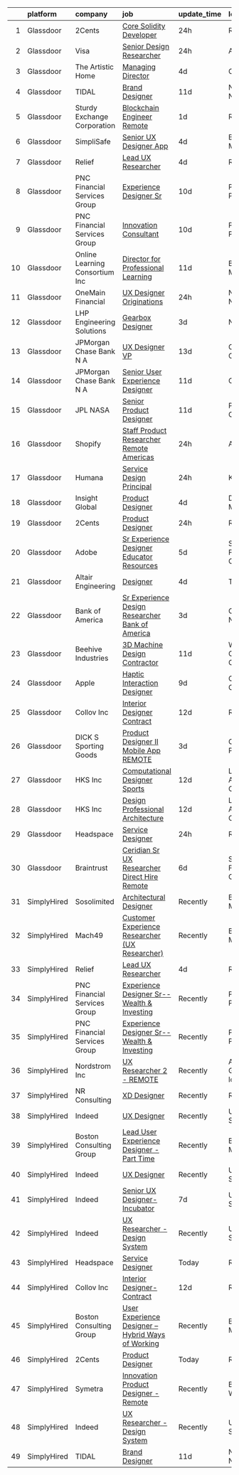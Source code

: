 

|    | platform    | company                        | job                                                                                                                                                                                                                                                                                                                                                                                                                                                                                                                                                                                                                                                                                                                                                                                                                                      | update_time   | location                 |
|---:|:------------|:-------------------------------|:-----------------------------------------------------------------------------------------------------------------------------------------------------------------------------------------------------------------------------------------------------------------------------------------------------------------------------------------------------------------------------------------------------------------------------------------------------------------------------------------------------------------------------------------------------------------------------------------------------------------------------------------------------------------------------------------------------------------------------------------------------------------------------------------------------------------------------------------|:--------------|:-------------------------|
|  1 | Glassdoor   | 2Cents                         | [Core Solidity Developer](https://www.glassdoor.com/partner/jobListing.htm?pos=112&ao=1136043&s=58&guid=0000018215370dfeb8db58c8ece6267b&src=GD_JOB_AD&t=SR&vt=w&ea=1&cs=1_5de5cf90&cb=1658213306254&jobListingId=1008012798036&jrtk=3-0-1g8aje3iag2f2801-1g8aje3iqis10800-acdc01f12a704e75-)                                                                                                                                                                                                                                                                                                                                                                                                                                                                                                                                            | 24h           | Remote                   |
|  2 | Glassdoor   | Visa                           | [Senior Design Researcher](https://www.glassdoor.com/partner/jobListing.htm?pos=123&ao=1136043&s=58&guid=0000018215370dfeb8db58c8ece6267b&src=GD_JOB_AD&t=SR&vt=w&cs=1_4e6c7bff&cb=1658213306255&jobListingId=1008013439185&jrtk=3-0-1g8aje3iag2f2801-1g8aje3iqis10800-5b90cdfd35363857-)                                                                                                                                                                                                                                                                                                                                                                                                                                                                                                                                                | 24h           | Austin, TX               |
|  3 | Glassdoor   | The Artistic Home              | [Managing Director](https://www.glassdoor.com/partner/jobListing.htm?pos=102&ao=1110586&s=58&guid=0000018215370dfeb8db58c8ece6267b&src=GD_JOB_AD&t=SR&vt=w&ea=1&cs=1_239ed05c&cb=1658213306253&jobListingId=1008006345392&cpc=44CD5376B8534B8F&jrtk=3-0-1g8aje3iag2f2801-1g8aje3iqis10800-fd83efb5630abaa4--6NYlbfkN0BK9GXDcakwdiqmeo8o-2GvkYnmPkq7xevAHdeF_847qtWIb67PS4cSfKXGz5DkcFwSc36MgYsxbMKa2k3YPkr7e8fJBTEaj-oNeB41ItF5ijhP9ZMUgjWR0v7dPUIKiyYIqoQQWBDV5mt56FhR_tRcSyZIZNBDA_SRCC0Rfdje0Aizp30DVmNbHoCNJlq7705HHObRbbnD2xd7-whf0zY6BRe0B-XSyIs68I8z6rbNWjJi6zOvXUsxNIK8TW56LgYFqDMcNZgDajicSaZOzYm0uaxMYKd67TuHLV2gXbEfPQhRL-ZQRvT25vzT5zST1SNaq021H61_evwWB8v_Avg6gA4b5gbzHmwZcAX4wAuHCPZ2U3ngB8tAnYbTzi1yqduzGYcp0DlLF2p8MpvV4H8mVYNE-MXquBdkly4Hp4blU8_78I6PN477YYY698KqZ1KTu-EEt0Y8au8drM9_5Z8H6hV6yCVpE9gYMFgty6Mf0g%3D%3D) | 4d            | Chicago, IL              |
|  4 | Glassdoor   | TIDAL                          | [Brand Designer](https://www.glassdoor.com/partner/jobListing.htm?pos=108&ao=1136043&s=58&guid=0000018215370dfeb8db58c8ece6267b&src=GD_JOB_AD&t=SR&vt=w&cs=1_9f02ac19&cb=1658213306253&jobListingId=1007991684188&jrtk=3-0-1g8aje3iag2f2801-1g8aje3iqis10800-34481a920c14f864-)                                                                                                                                                                                                                                                                                                                                                                                                                                                                                                                                                          | 11d           | New York, NY             |
|  5 | Glassdoor   | Sturdy Exchange Corporation    | [Blockchain Engineer  Remote ](https://www.glassdoor.com/partner/jobListing.htm?pos=121&ao=1136043&s=58&guid=0000018215370dfeb8db58c8ece6267b&src=GD_JOB_AD&t=SR&vt=w&ea=1&cs=1_65fb67b7&cb=1658213306255&jobListingId=1008010329731&jrtk=3-0-1g8aje3iag2f2801-1g8aje3iqis10800-7d55b355f04952f3-)                                                                                                                                                                                                                                                                                                                                                                                                                                                                                                                                       | 1d            | Remote                   |
|  6 | Glassdoor   | SimpliSafe                     | [Senior UX Designer  App](https://www.glassdoor.com/partner/jobListing.htm?pos=127&ao=1136043&s=58&guid=0000018215370dfeb8db58c8ece6267b&src=GD_JOB_AD&t=SR&vt=w&ea=1&cs=1_8a4d0583&cb=1658213306255&jobListingId=1008005912574&jrtk=3-0-1g8aje3iag2f2801-1g8aje3iqis10800-2220c3f75c3d3ad9-)                                                                                                                                                                                                                                                                                                                                                                                                                                                                                                                                            | 4d            | Boston, MA               |
|  7 | Glassdoor   | Relief                         | [Lead UX Researcher](https://www.glassdoor.com/partner/jobListing.htm?pos=113&ao=1136043&s=58&guid=0000018215370dfeb8db58c8ece6267b&src=GD_JOB_AD&t=SR&vt=w&ea=1&cs=1_f0823936&cb=1658213306254&jobListingId=1008006015741&jrtk=3-0-1g8aje3iag2f2801-1g8aje3iqis10800-e2e088f46b110141-)                                                                                                                                                                                                                                                                                                                                                                                                                                                                                                                                                 | 4d            | Remote                   |
|  8 | Glassdoor   | PNC Financial Services Group   | [Experience Designer Sr ](https://www.glassdoor.com/partner/jobListing.htm?pos=115&ao=1136043&s=58&guid=0000018215370dfeb8db58c8ece6267b&src=GD_JOB_AD&t=SR&vt=w&cs=1_61bdea25&cb=1658213306254&jobListingId=1007993894518&jrtk=3-0-1g8aje3iag2f2801-1g8aje3iqis10800-7894f4430e8074fc-)                                                                                                                                                                                                                                                                                                                                                                                                                                                                                                                                                 | 10d           | Pittsburgh, PA           |
|  9 | Glassdoor   | PNC Financial Services Group   | [Innovation Consultant](https://www.glassdoor.com/partner/jobListing.htm?pos=125&ao=1136043&s=58&guid=0000018215370dfeb8db58c8ece6267b&src=GD_JOB_AD&t=SR&vt=w&cs=1_ca839d3e&cb=1658213306255&jobListingId=1007993895260&jrtk=3-0-1g8aje3iag2f2801-1g8aje3iqis10800-2ad32cf42f2e637e-)                                                                                                                                                                                                                                                                                                                                                                                                                                                                                                                                                   | 10d           | Pittsburgh, PA           |
| 10 | Glassdoor   | Online Learning Consortium Inc | [Director for Professional Learning](https://www.glassdoor.com/partner/jobListing.htm?pos=117&ao=1136043&s=58&guid=0000018215370dfeb8db58c8ece6267b&src=GD_JOB_AD&t=SR&vt=w&ea=1&cs=1_eaeb3c29&cb=1658213306254&jobListingId=1007991135591&jrtk=3-0-1g8aje3iag2f2801-1g8aje3iqis10800-71cbe51e9961e1b8-)                                                                                                                                                                                                                                                                                                                                                                                                                                                                                                                                 | 11d           | Boston, MA               |
| 11 | Glassdoor   | OneMain Financial              | [UX Designer   Originations](https://www.glassdoor.com/partner/jobListing.htm?pos=101&ao=1110586&s=58&guid=0000018215370dfeb8db58c8ece6267b&src=GD_JOB_AD&t=SR&vt=w&cs=1_d03b80c6&cb=1658213306252&jobListingId=1008011675332&cpc=84DBBAA61F05C438&jrtk=3-0-1g8aje3iag2f2801-1g8aje3iqis10800-3b839ed9b18ba8db--6NYlbfkN0Bjlu5n-gv5HO0Uw8oUWkLCzq7-4ueCq4bqHo-b0jTNgEo79qTxKEF1eiLEZ0uE3qcspvQRj0qLaXAUz7_4moYq2Xd7dP4THVxppwRXKg5MaliDi_5Rdxxdfhl1juPFgekJoADVRaUjqkA7XWpalfLpXZa2rBTFV7qvjlrsfJR6wPC9JZTlpqKUPp8X0U1nK3h7E6SYQAXicvXJO5234cjww1GGqXanTKLQaZ0Fm7F3uFgFvb7EibTsAkNxTglKKvRAAQkqDbAzxtPjtigmu6rNX3qiuUmhMGZ2cwyNuq0Mfkt41P2RVZFc8A87sTQa6ZyfUB4QdqRPsdzUkDdOGE2RCcDsQtueVFEPs8vCC4VKudZWFnOxAzHyeGx7rRNJuzgQW4fBE7kE59hw6anX_teXiB_axGP3tZgOop-2WyB3lAQyDVRupULW1owo6NE8hEerHqyYzfskdg%3D%3D)                             | 24h           | New York, NY             |
| 12 | Glassdoor   | LHP Engineering Solutions      | [Gearbox Designer](https://www.glassdoor.com/partner/jobListing.htm?pos=109&ao=1136043&s=58&guid=0000018215370dfeb8db58c8ece6267b&src=GD_JOB_AD&t=SR&vt=w&ea=1&cs=1_36812d92&cb=1658213306253&jobListingId=1008008477798&jrtk=3-0-1g8aje3iag2f2801-1g8aje3iqis10800-1593ba4b841fd41b-)                                                                                                                                                                                                                                                                                                                                                                                                                                                                                                                                                   | 3d            | Novi, MI                 |
| 13 | Glassdoor   | JPMorgan Chase Bank  N A       | [UX Designer  VP](https://www.glassdoor.com/partner/jobListing.htm?pos=116&ao=1136043&s=58&guid=0000018215370dfeb8db58c8ece6267b&src=GD_JOB_AD&t=SR&vt=w&cs=1_49ad95e4&cb=1658213306254&jobListingId=1007986250091&jrtk=3-0-1g8aje3iag2f2801-1g8aje3iqis10800-8f8bdca42a820949-)                                                                                                                                                                                                                                                                                                                                                                                                                                                                                                                                                         | 13d           | Columbus, OH             |
| 14 | Glassdoor   | JPMorgan Chase Bank  N A       | [Senior User Experience Designer](https://www.glassdoor.com/partner/jobListing.htm?pos=129&ao=1136043&s=58&guid=0000018215370dfeb8db58c8ece6267b&src=GD_JOB_AD&t=SR&vt=w&cs=1_2c3eb318&cb=1658213306255&jobListingId=1007991504187&jrtk=3-0-1g8aje3iag2f2801-1g8aje3iqis10800-87ea9470d0349728-)                                                                                                                                                                                                                                                                                                                                                                                                                                                                                                                                         | 11d           | Chicago, IL              |
| 15 | Glassdoor   | JPL NASA                       | [Senior Product Designer](https://www.glassdoor.com/partner/jobListing.htm?pos=118&ao=1136043&s=58&guid=0000018215370dfeb8db58c8ece6267b&src=GD_JOB_AD&t=SR&vt=w&cs=1_2c31068d&cb=1658213306254&jobListingId=1007989694735&jrtk=3-0-1g8aje3iag2f2801-1g8aje3iqis10800-726b97320080a688-)                                                                                                                                                                                                                                                                                                                                                                                                                                                                                                                                                 | 11d           | Pasadena, CA             |
| 16 | Glassdoor   | Shopify                        | [Staff Product Researcher  Remote  Americas ](https://www.glassdoor.com/partner/jobListing.htm?pos=119&ao=1136043&s=58&guid=0000018215370dfeb8db58c8ece6267b&src=GD_JOB_AD&t=SR&vt=w&cs=1_55c899bc&cb=1658213306255&jobListingId=1008013432190&jrtk=3-0-1g8aje3iag2f2801-1g8aje3iqis10800-e4a6e72802c0edd6-)                                                                                                                                                                                                                                                                                                                                                                                                                                                                                                                             | 24h           | Austin, TX               |
| 17 | Glassdoor   | Humana                         | [Service Design Principal](https://www.glassdoor.com/partner/jobListing.htm?pos=126&ao=1136043&s=58&guid=0000018215370dfeb8db58c8ece6267b&src=GD_JOB_AD&t=SR&vt=w&cs=1_b849e592&cb=1658213306255&jobListingId=1008012032761&jrtk=3-0-1g8aje3iag2f2801-1g8aje3iqis10800-58f149429be6d489-)                                                                                                                                                                                                                                                                                                                                                                                                                                                                                                                                                | 24h           | Kentucky                 |
| 18 | Glassdoor   | Insight Global                 | [Product Designer](https://www.glassdoor.com/partner/jobListing.htm?pos=103&ao=1110586&s=58&guid=0000018215370dfeb8db58c8ece6267b&src=GD_JOB_AD&t=SR&vt=w&cs=1_e2069e6d&cb=1658213306252&jobListingId=1008005762646&cpc=8795CF9063CD573D&jrtk=3-0-1g8aje3iag2f2801-1g8aje3iqis10800-773602c67d801193--6NYlbfkN0BKkHZu3wF05EeDimN_p6sYpKCMArvwa95YdH7UpkaBCqc7l59ErwqcmBgkDtjqpj4eYWQYbB-X6VJbPdLR8PgSUcFb2185iFtPuzWTl-KO3B3fPG7doCGf5vEGTJzQSZl8HClF_sV2vhC7CQy1TLnlQZuazLMLmFOMfLNh-AQ5ybPcHhKhNka1LZA02fOL2xCvk7PiNeGGH65eiDEb4mrx5ntLiXP4mvBkk_VqI5F04Dfpdw-iaczyTwlQ1kHNu73DOMmjPwfZQBHpm-aqfPE8XNRpPG1dKX_cgnBzRWlZzTmci7cuvaqZ4nGlxokfJ5v-wPDRw9pjR0h0tO8OxqTGwqi536LDsQPX_3QW0xO56VIraYS6aVjaio6TDZ4imZic6zPPU2krY1ECDY8o8iICeLKKp2vCp_PPjHEEXn2tHQm14Rb0B1t5-2nBdh1bvgFLT0g0fJHp8R55uRJwnTjbj6nTZRzKdg4cOD0CqvThNw%3D%3D)       | 4d            | Dearborn, MI             |
| 19 | Glassdoor   | 2Cents                         | [Product Designer](https://www.glassdoor.com/partner/jobListing.htm?pos=107&ao=1136043&s=58&guid=0000018215370dfeb8db58c8ece6267b&src=GD_JOB_AD&t=SR&vt=w&ea=1&cs=1_84c7b147&cb=1658213306253&jobListingId=1008012892209&jrtk=3-0-1g8aje3iag2f2801-1g8aje3iqis10800-87ec4afc59254818-)                                                                                                                                                                                                                                                                                                                                                                                                                                                                                                                                                   | 24h           | Remote                   |
| 20 | Glassdoor   | Adobe                          | [Sr Experience Designer  Educator Resources](https://www.glassdoor.com/partner/jobListing.htm?pos=114&ao=1136043&s=58&guid=0000018215370dfeb8db58c8ece6267b&src=GD_JOB_AD&t=SR&vt=w&cs=1_b050c959&cb=1658213306254&jobListingId=1008002526524&jrtk=3-0-1g8aje3iag2f2801-1g8aje3iqis10800-377edc9fe295c2cd-)                                                                                                                                                                                                                                                                                                                                                                                                                                                                                                                              | 5d            | San Francisco, CA        |
| 21 | Glassdoor   | Altair Engineering             | [Designer](https://www.glassdoor.com/partner/jobListing.htm?pos=106&ao=1136043&s=58&guid=0000018215370dfeb8db58c8ece6267b&src=GD_JOB_AD&t=SR&vt=w&cs=1_6da904d1&cb=1658213306253&jobListingId=1008006488984&jrtk=3-0-1g8aje3iag2f2801-1g8aje3iqis10800-c3da16eb45760725-)                                                                                                                                                                                                                                                                                                                                                                                                                                                                                                                                                                | 4d            | Troy, MI                 |
| 22 | Glassdoor   | Bank of America                | [Sr  Experience Design Researcher  Bank of America](https://www.glassdoor.com/partner/jobListing.htm?pos=130&ao=1136043&s=58&guid=0000018215370dfeb8db58c8ece6267b&src=GD_JOB_AD&t=SR&vt=w&cs=1_faf48dde&cb=1658213306255&jobListingId=1008008425191&jrtk=3-0-1g8aje3iag2f2801-1g8aje3iqis10800-0e53d8f48dd6b911-)                                                                                                                                                                                                                                                                                                                                                                                                                                                                                                                       | 3d            | Charlotte, NC            |
| 23 | Glassdoor   | Beehive Industries             | [3D Machine Design Contractor](https://www.glassdoor.com/partner/jobListing.htm?pos=128&ao=1136043&s=58&guid=0000018215370dfeb8db58c8ece6267b&src=GD_JOB_AD&t=SR&vt=w&ea=1&cs=1_061baea3&cb=1658213306255&jobListingId=1007991123901&jrtk=3-0-1g8aje3iag2f2801-1g8aje3iqis10800-0e37dcc22cde26d1-)                                                                                                                                                                                                                                                                                                                                                                                                                                                                                                                                       | 11d           | West Chester, OH         |
| 24 | Glassdoor   | Apple                          | [Haptic Interaction Designer](https://www.glassdoor.com/partner/jobListing.htm?pos=122&ao=1136043&s=58&guid=0000018215370dfeb8db58c8ece6267b&src=GD_JOB_AD&t=SR&vt=w&cs=1_e2f42f91&cb=1658213306255&jobListingId=1007994237603&jrtk=3-0-1g8aje3iag2f2801-1g8aje3iqis10800-5900c6dd87662369-)                                                                                                                                                                                                                                                                                                                                                                                                                                                                                                                                             | 9d            | Cupertino, CA            |
| 25 | Glassdoor   | Collov Inc                     | [Interior Designer Contract](https://www.glassdoor.com/partner/jobListing.htm?pos=105&ao=1136043&s=58&guid=0000018215370dfeb8db58c8ece6267b&src=GD_JOB_AD&t=SR&vt=w&ea=1&cs=1_e0c3987f&cb=1658213306253&jobListingId=1007988370649&jrtk=3-0-1g8aje3iag2f2801-1g8aje3iqis10800-4c05ee95f3caf0ce-)                                                                                                                                                                                                                                                                                                                                                                                                                                                                                                                                         | 12d           | Remote                   |
| 26 | Glassdoor   | DICK S Sporting Goods          | [Product Designer II   Mobile App  REMOTE ](https://www.glassdoor.com/partner/jobListing.htm?pos=110&ao=1136043&s=58&guid=0000018215370dfeb8db58c8ece6267b&src=GD_JOB_AD&t=SR&vt=w&cs=1_6521b6e9&cb=1658213306253&jobListingId=1008008941755&jrtk=3-0-1g8aje3iag2f2801-1g8aje3iqis10800-be7c7078d6baa20f-)                                                                                                                                                                                                                                                                                                                                                                                                                                                                                                                               | 3d            | Coraopolis, PA           |
| 27 | Glassdoor   | HKS  Inc                       | [Computational Designer   Sports](https://www.glassdoor.com/partner/jobListing.htm?pos=111&ao=1136043&s=58&guid=0000018215370dfeb8db58c8ece6267b&src=GD_JOB_AD&t=SR&vt=w&cs=1_d1c20b62&cb=1658213306253&jobListingId=1007987975635&jrtk=3-0-1g8aje3iag2f2801-1g8aje3iqis10800-d98b7e78996b43d8-)                                                                                                                                                                                                                                                                                                                                                                                                                                                                                                                                         | 12d           | Los Angeles, CA          |
| 28 | Glassdoor   | HKS  Inc                       | [Design Professional   Architecture](https://www.glassdoor.com/partner/jobListing.htm?pos=124&ao=1136043&s=58&guid=0000018215370dfeb8db58c8ece6267b&src=GD_JOB_AD&t=SR&vt=w&cs=1_218df2b6&cb=1658213306255&jobListingId=1007987975531&jrtk=3-0-1g8aje3iag2f2801-1g8aje3iqis10800-aa9517ef76fdb3a1-)                                                                                                                                                                                                                                                                                                                                                                                                                                                                                                                                      | 12d           | Los Angeles, CA          |
| 29 | Glassdoor   | Headspace                      | [Service Designer](https://www.glassdoor.com/partner/jobListing.htm?pos=104&ao=1136043&s=58&guid=0000018215370dfeb8db58c8ece6267b&src=GD_JOB_AD&t=SR&vt=w&cs=1_d75aa1ac&cb=1658213306253&jobListingId=1008013185363&jrtk=3-0-1g8aje3iag2f2801-1g8aje3iqis10800-cf78a4ff4f80b488-)                                                                                                                                                                                                                                                                                                                                                                                                                                                                                                                                                        | 24h           | Remote                   |
| 30 | Glassdoor   | Braintrust                     | [Ceridian   Sr UX Researcher   Direct Hire  Remote ](https://www.glassdoor.com/partner/jobListing.htm?pos=120&ao=1136043&s=58&guid=0000018215370dfeb8db58c8ece6267b&src=GD_JOB_AD&t=SR&vt=w&cs=1_9607451b&cb=1658213306255&jobListingId=1008000725172&jrtk=3-0-1g8aje3iag2f2801-1g8aje3iqis10800-ce75e25b30663977-)                                                                                                                                                                                                                                                                                                                                                                                                                                                                                                                      | 6d            | San Francisco, CA        |
| 31 | SimplyHired | Sosolimited                    | [Architectural Designer](https://www.simplyhired.com/job/1wnZZjS_T2B-Khb33FLg8m5W26VpFJO-O7M0joPbDLzOi2-l3WqCTg?q=generative+designer)                                                                                                                                                                                                                                                                                                                                                                                                                                                                                                                                                                                                                                                                                                   | Recently      | Boston, MA               |
| 32 | SimplyHired | Mach49                         | [Customer Experience Researcher (UX Researcher)](https://www.simplyhired.com/job/gqc9Ocab-denE9zg_FBaTShyzapkVQXgcFJ-vcQ1KVfTZeOjGs_qOA?q=generative+designer)                                                                                                                                                                                                                                                                                                                                                                                                                                                                                                                                                                                                                                                                           | Recently      | Boston, MA               |
| 33 | SimplyHired | Relief                         | [Lead UX Researcher](https://www.simplyhired.com/job/R6i7TwR5EKa9iYiKm0lFnInBy-K0lD87_gHyiifaiKhuBMMOW7ggEg?q=generative+designer)                                                                                                                                                                                                                                                                                                                                                                                                                                                                                                                                                                                                                                                                                                       | 4d            | Remote                   |
| 34 | SimplyHired | PNC Financial Services Group   | [Experience Designer Sr--Wealth & Investing](https://www.simplyhired.com/job/AkBHC2Ij4ydzmq5FUgq-E5OFK3ubNuFir3RoYjEldSBKoTAsOkgmpA?q=generative+designer)                                                                                                                                                                                                                                                                                                                                                                                                                                                                                                                                                                                                                                                                               | Recently      | Pittsburgh, PA           |
| 35 | SimplyHired | PNC Financial Services Group   | [Experience Designer Sr--Wealth & Investing](https://www.simplyhired.com/job/HFa3XJejbmXBq6AlSBvinCBBtzcp6CoCPo_mPXjP2oSasBnBGhs6VQ?q=generative+designer)                                                                                                                                                                                                                                                                                                                                                                                                                                                                                                                                                                                                                                                                               | Recently      | Pittsburgh, PA           |
| 36 | SimplyHired | Nordstrom Inc                  | [UX Researcher 2 - REMOTE](https://www.simplyhired.com/job/xWe4kVQ9hDisx8iP_lVFvqI0gPUTcqjHURtWoBQLxQdmlS-qa8x_sA?q=generative+designer)                                                                                                                                                                                                                                                                                                                                                                                                                                                                                                                                                                                                                                                                                                 | Recently      | Atlanta, GA +5 locations |
| 37 | SimplyHired | NR Consulting                  | [XD Designer](https://www.simplyhired.com/job/P6myDGETgTQaOZ6DR-q1K3YtrEX8D3XfV62ZDDaajMYUd6aqPtn21w?q=generative+designer)                                                                                                                                                                                                                                                                                                                                                                                                                                                                                                                                                                                                                                                                                                              | Recently      | Remote                   |
| 38 | SimplyHired | Indeed                         | [UX Designer](https://www.simplyhired.com/job/7GiZIE7D3Vdy_WwQaWJKRxT3iPyT6Rqzli4Zo5eTP3IEz4tsOt1bKA?q=generative+designer)                                                                                                                                                                                                                                                                                                                                                                                                                                                                                                                                                                                                                                                                                                              | Recently      | United States            |
| 39 | SimplyHired | Boston Consulting Group        | [Lead User Experience Designer - Part Time](https://www.simplyhired.com/job/gYjUeld-lwSGizzANfpAXPMQqi2bVP1O38mRkZ0wSHIf9-ROYcUZ2g?q=generative+designer)                                                                                                                                                                                                                                                                                                                                                                                                                                                                                                                                                                                                                                                                                | Recently      | Boston, MA               |
| 40 | SimplyHired | Indeed                         | [UX Designer](https://www.simplyhired.com/job/7GiZIE7D3Vdy_WwQaWJKRxT3iPyT6Rqzli4Zo5eTP3IEz4tsOt1bKA?q=generative+designer)                                                                                                                                                                                                                                                                                                                                                                                                                                                                                                                                                                                                                                                                                                              | Recently      | United States            |
| 41 | SimplyHired | Indeed                         | [Senior UX Designer- Incubator](https://www.simplyhired.com/job/P2Qah3KvihmY9oU0JZ6WySv4uubZCo-4_kG0Bvf_fuSu6ca78-sPKg?q=generative+designer)                                                                                                                                                                                                                                                                                                                                                                                                                                                                                                                                                                                                                                                                                            | 7d            | United States            |
| 42 | SimplyHired | Indeed                         | [UX Researcher - Design System](https://www.simplyhired.com/job/FqLi6Dh4L7108zoqpbIbl4R9ihOb6AetgY3ZuUCqvnGljX8MjEHJ7A?q=generative+designer)                                                                                                                                                                                                                                                                                                                                                                                                                                                                                                                                                                                                                                                                                            | Recently      | United States            |
| 43 | SimplyHired | Headspace                      | [Service Designer](https://www.simplyhired.com/job/z0Ovqt6THRWTmPW7iq8dXMweI9Opdj8PdyYb36Y7eF54LqoeVSoYaA?q=generative+designer)                                                                                                                                                                                                                                                                                                                                                                                                                                                                                                                                                                                                                                                                                                         | Today         | Remote                   |
| 44 | SimplyHired | Collov Inc                     | [Interior Designer-Contract](https://www.simplyhired.com/job/BWulXfwm_DajYkRoVR_cHEZ0YAw0ZzUYn4k1ZR9ZbVk7SbJZhkaf0Q?q=generative+designer)                                                                                                                                                                                                                                                                                                                                                                                                                                                                                                                                                                                                                                                                                               | 12d           | Remote                   |
| 45 | SimplyHired | Boston Consulting Group        | [User Experience Designer – Hybrid Ways of Working](https://www.simplyhired.com/job/nHgr8aihvwAhROGC8SIe3MfXuyJ4e9HgwuObP2g4WtKN4paXHhqDDQ?q=generative+designer)                                                                                                                                                                                                                                                                                                                                                                                                                                                                                                                                                                                                                                                                        | Recently      | Boston, MA               |
| 46 | SimplyHired | 2Cents                         | [Product Designer](https://www.simplyhired.com/job/hfDbNr8nE59mZFMKpfn6QfxbSTb1dwOOakE4x9PO6RQwDAuXGUzsaw?q=generative+designer)                                                                                                                                                                                                                                                                                                                                                                                                                                                                                                                                                                                                                                                                                                         | Today         | Remote                   |
| 47 | SimplyHired | Symetra                        | [Innovation Product Designer - Remote](https://www.simplyhired.com/job/hSkWjaWMYgFhCFQx-vz3tfIowyPuP4lujgWiB5HyDVHP--PC0XA9tQ?q=generative+designer)                                                                                                                                                                                                                                                                                                                                                                                                                                                                                                                                                                                                                                                                                     | Recently      | Bellevue, WA             |
| 48 | SimplyHired | Indeed                         | [UX Researcher - Design System](https://www.simplyhired.com/job/FqLi6Dh4L7108zoqpbIbl4R9ihOb6AetgY3ZuUCqvnGljX8MjEHJ7A?q=generative+designer)                                                                                                                                                                                                                                                                                                                                                                                                                                                                                                                                                                                                                                                                                            | Recently      | United States            |
| 49 | SimplyHired | TIDAL                          | [Brand Designer](https://www.simplyhired.com/job/W4F8mdim2I5jInCUJhr_gyMHF65JeVCq2EE-ZrG4F3e8irRd3_ZE9A?q=generative+designer)                                                                                                                                                                                                                                                                                                                                                                                                                                                                                                                                                                                                                                                                                                           | 11d           | New York, NY             |